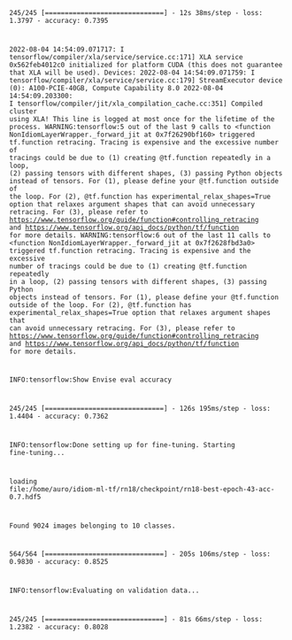 
<code>

245/245 [==============================] - 12s 38ms/step - loss: 1.3797 - accuracy: 0.7395

2022-08-04 14:54:09.071717: I tensorflow/compiler/xla/service/service.cc:171] XLA service 0x562feb4012c0 initialized for platform CUDA (this does not guarantee that XLA will be used). Devices:
2022-08-04 14:54:09.071759: I tensorflow/compiler/xla/service/service.cc:179]   StreamExecutor device (0): A100-PCIE-40GB, Compute Capability 8.0
2022-08-04 14:54:09.203300: I tensorflow/compiler/jit/xla_compilation_cache.cc:351] Compiled cluster using XLA!  This line is logged at most once for the lifetime of the process.
WARNING:tensorflow:5 out of the last 9 calls to <function NonIdiomLayerWrapper._forward_jit at 0x7f26290bf160> triggered tf.function retracing. Tracing is expensive and the excessive number of tracings could be due to (1) creating @tf.function repeatedly in a loop, (2) passing tensors with different shapes, (3) passing Python objects instead of tensors. For (1), please define your @tf.function outside of the loop. For (2), @tf.function has experimental_relax_shapes=True option that relaxes argument shapes that can avoid unnecessary retracing. For (3), please refer to https://www.tensorflow.org/guide/function#controlling_retracing and https://www.tensorflow.org/api_docs/python/tf/function for  more details.
WARNING:tensorflow:6 out of the last 11 calls to <function NonIdiomLayerWrapper._forward_jit at 0x7f2628fbd3a0> triggered tf.function retracing. Tracing is expensive and the excessive number of tracings could be due to (1) creating @tf.function repeatedly in a loop, (2) passing tensors with different shapes, (3) passing Python objects instead of tensors. For (1), please define your @tf.function outside of the loop. For (2), @tf.function has experimental_relax_shapes=True option that relaxes argument shapes that can avoid unnecessary retracing. For (3), please refer to https://www.tensorflow.org/guide/function#controlling_retracing and https://www.tensorflow.org/api_docs/python/tf/function for  more details.

INFO:tensorflow:Show Envise eval  accuracy

245/245 [==============================] - 126s 195ms/step - loss: 1.4404 - accuracy: 0.7362

INFO:tensorflow:Done setting up for fine-tuning. Starting fine-tuning...

loading file:/home/auro/idiom-ml-tf/rn18/checkpoint/rn18-best-epoch-43-acc-0.7.hdf5

Found 9024 images belonging to 10 classes.

564/564 [==============================] - 205s 106ms/step - loss: 0.9830 - accuracy: 0.8525

INFO:tensorflow:Evaluating on validation data...

245/245 [==============================] - 81s 66ms/step - loss: 1.2382 - accuracy: 0.8028

</code>

